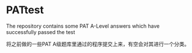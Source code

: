 # PATtest
The repository contains some PAT A-Level answers which have successfully passed the test

将之前做的一些PAT A级题库里通过的程序提交上来，有空会对其进行一个分类。
